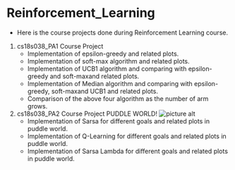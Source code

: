 # Reinforcement_Learning
* Here is the course projects done during Reinforcement Learning course.
1. cs18s038_PA1 Course Project
    * Implementation of epsilon-greedy and related plots.
    * Implementation of soft-max algorithm and related plots.
    * Implementation of UCB1 algorithm and comparing with epsilon-greedy and soft-maxand related plots.
    * Implementation  of  Median  algorithm  and  comparing  with epsilon-greedy,  soft-maxand UCB1 and related plots.
    * Comparison of the above four algorithm as the number of arm grows.
2. cs18s038_PA2 Course Project
    PUDDLE WORLD!
    ![picture alt](https://encrypted-tbn0.gstatic.com/images?q=tbn%3AANd9GcS2CqTEfqQK69yCxDokmQvbhvpemkY7yfAhOA&usqp=CAU "Title is optional")
    * Implementation of Sarsa for different goals and related plots in puddle world.
    * Implementation of Q-Learning for different goals and related plots in puddle world.
    * Implementation of Sarsa Lambda for different goals and related plots in puddle world.
    
    
    
    
    
